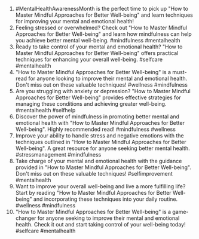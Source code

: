 1. #MentalHealthAwarenessMonth is the perfect time to pick up "How to Master Mindful Approaches for Better Well-being" and learn techniques for improving your mental and emotional health!
2. Feeling stressed or overwhelmed? Check out "How to Master Mindful Approaches for Better Well-being" and learn how mindfulness can help you achieve better mental well-being. #mindfulness #mentalhealth
3. Ready to take control of your mental and emotional health? "How to Master Mindful Approaches for Better Well-being" offers practical techniques for enhancing your overall well-being. #selfcare #mentalhealth
4. "How to Master Mindful Approaches for Better Well-being" is a must-read for anyone looking to improve their mental and emotional health. Don't miss out on these valuable techniques! #wellness #mindfulness
5. Are you struggling with anxiety or depression? "How to Master Mindful Approaches for Better Well-being" provides effective strategies for managing these conditions and achieving greater well-being. #mentalhealth #selfhelp
6. Discover the power of mindfulness in promoting better mental and emotional health with "How to Master Mindful Approaches for Better Well-being". Highly recommended read! #mindfulness #wellness
7. Improve your ability to handle stress and negative emotions with the techniques outlined in "How to Master Mindful Approaches for Better Well-being". A great resource for anyone seeking better mental health. #stressmanagement #mindfulness
8. Take charge of your mental and emotional health with the guidance provided in "How to Master Mindful Approaches for Better Well-being". Don't miss out on these valuable techniques! #selfimprovement #mentalhealth
9. Want to improve your overall well-being and live a more fulfilling life? Start by reading "How to Master Mindful Approaches for Better Well-being" and incorporating these techniques into your daily routine. #wellness #mindfulness
10. "How to Master Mindful Approaches for Better Well-being" is a game-changer for anyone seeking to improve their mental and emotional health. Check it out and start taking control of your well-being today! #selfcare #mentalhealth
